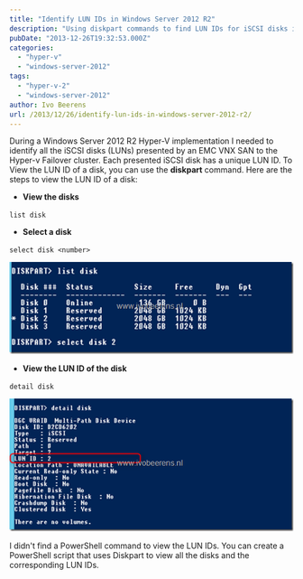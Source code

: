 ```yaml
---
title: "Identify LUN IDs in Windows Server 2012 R2"
description: "Using diskpart commands to find LUN IDs for iSCSI disks in Windows Server 2012 R2."
pubDate: "2013-12-26T19:32:53.000Z"
categories: 
  - "hyper-v"
  - "windows-server-2012"
tags: 
  - "hyper-v-2"
  - "windows-server-2012"
author: Ivo Beerens
url: /2013/12/26/identify-lun-ids-in-windows-server-2012-r2/
---
```


During a Windows Server 2012 R2 Hyper-V implementation I needed to identify all the iSCSI disks (LUNs) presented by an EMC VNX SAN to the Hyper-v Failover cluster. Each presented iSCSI disk has a unique LUN ID. To View the LUN ID of a disk, you can use the **diskpart** command. Here are the steps to view the LUN ID of a disk:

- **View the disks**

`list disk`

- **Select a disk**

`select disk <number>`

[![image](images/image_thumb6.png "image")](images/image6.png)

- **View the LUN ID of the disk**

`detail disk`

[![image](images/image_thumb7.png "image")](images/image7.png)

I didn't find a PowerShell command to view the LUN IDs. You can create a PowerShell script that uses Diskpart to view all the disks and the corresponding LUN IDs.